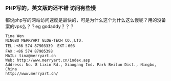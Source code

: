 ### PHP写的，英文版的还不错 访问有些慢
都说php写的网站访问速度是最快的，可是为什么这个为什么这么慢呢？用的没备案的vps么？？eg godaddy？？？
```
Tina Wen   
NINGBO MERRYART GLOW-TECH CO.,LTD.     
TEL：+86 574 87903339  EXT：603                                
FAX：+86 574 87905398
MAIL: tina@merryart.cn
Web: http://www.merryart.cn/index.asp
Address: No. 8 Lixin Rd., Xiaogang Ind. Park Beilun Dist., Ningbo, China
http://www.merryart.cn/
```
